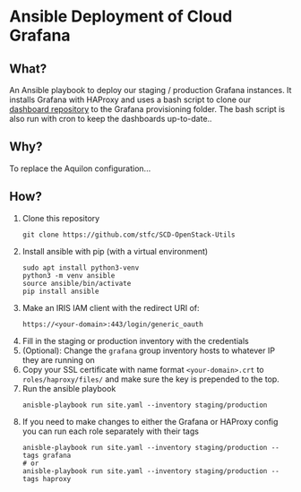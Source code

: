 # Ansible Deployment of Cloud Grafana

## What?
An Ansible playbook to deploy our staging / production Grafana instances. It installs Grafana with HAProxy and uses a bash script to clone our [dashboard repository](https://github.com/stfc/cloud-grafana-dashboards) to the Grafana provisioning folder. The bash script is also run with cron to keep the dashboards up-to-date..

## Why?
To replace the Aquilon configuration...

## How?
1. Clone this repository
    ```shell
    git clone https://github.com/stfc/SCD-OpenStack-Utils
    ```
2. Install ansible with pip (with a virtual environment)
    ```shell
    sudo apt install python3-venv
    python3 -m venv ansible
    source ansible/bin/activate
    pip install ansible
    ```
3. Make an IRIS IAM client with the redirect URI of:
    ```
    https://<your-domain>:443/login/generic_oauth
    ```
4. Fill in the staging or production inventory with the credentials
5. (Optional): Change the `grafana` group inventory hosts to whatever IP they are running on
6. Copy your SSL certificate with name format `<your-domain>.crt` to `roles/haproxy/files/` and make sure the key is prepended to the top.
7. Run the ansible playbook
    ```shell
    anisble-playbook run site.yaml --inventory staging/production
    ```
8. If you need to make changes to either the Grafana or HAProxy config you can run each role separately with their tags
    ```shell
    anisble-playbook run site.yaml --inventory staging/production --tags grafana
    # or
    anisble-playbook run site.yaml --inventory staging/production --tags haproxy
    ```
   